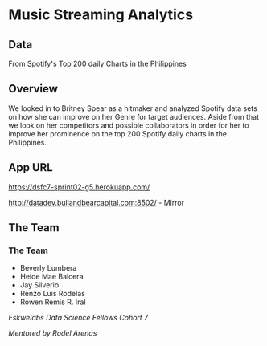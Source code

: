 # Music Streaming Analytics

## Data
From Spotify's Top 200 daily Charts in the Philippines


## Overview

We looked in to Britney Spear as a hitmaker and analyzed Spotify data sets on how she can improve on her Genre for target audiences.  Aside from that we look on her competitors and possible collaborators in order for her to improve her prominence on the top 200 Spotify daily charts in the Philippines.


## App URL

https://dsfc7-sprint02-g5.herokuapp.com/

http://datadev.bullandbearcapital.com:8502/ - Mirror



## The Team
### The Team
- Beverly Lumbera
- Heide Mae Balcera
- Jay Silverio
- Renzo Luis Rodelas
- Rowen Remis R. Iral

*Eskwelabs Data Science Fellows Cohort 7*

*Mentored by Rodel Arenas*

